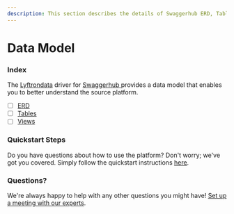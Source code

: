 ```yaml
---
description: This section describes the details of Swaggerhub ERD, Tables, and Views.
---
```


# Data Model

### Index

The  [Lyftrondata](https://www.lyftrondata.com/) driver for [Swaggerhub](https://www.lyftrondata.com/integration/swaggerhub/)[ ](https://www.lyftrondata.com/integration/swaggerhub/)provides a data model that enables you to better understand the source platform.

* [ ] [ERD](../../../business-analytics/swaggerhub/data-model/erd.md)
* [ ] [Tables](../../../business-analytics/swaggerhub/data-model/tables.md)
* [ ] [Views](../../../business-analytics/swaggerhub/data-model/views.md)

### Quickstart Steps

Do you have questions about how to use the platform? Don't worry; we've got you covered. Simply follow the quickstart instructions [here](../../../../quickstart-steps.md).

### Questions? <a href="#questions" id="questions"></a>

We're always happy to help with any other questions you might have! [Set up a meeting with our experts](https://www.lyftrondata.com/book-a-meeting/).

